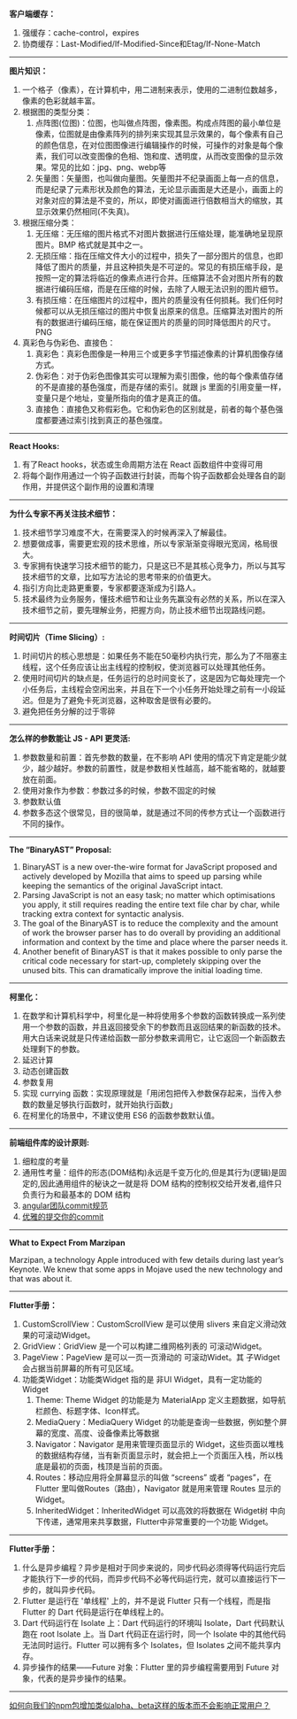 **客户端缓存：**
1. 强缓存：cache-control，expires
2. 协商缓存：Last-Modified/If-Modified-Since和Etag/If-None-Match

---

**图片知识：**
1. 一个格子（像素），在计算机中，用二进制来表示，使用的二进制位数越多，像素的色彩就越丰富。
2. 根据图的类型分类：
    1. 点阵图(位图)：位图，也叫做点阵图，像素图。构成点阵图的最小单位是像素，位图就是由像素阵列的排列来实现其显示效果的，每个像素有自己的颜色信息，在对位图图像进行编辑操作的时候，可操作的对象是每个像素，我们可以改变图像的色相、饱和度、透明度，从而改变图像的显示效果。常见的比如：jpg、png、webp等
    2. 矢量图：矢量图，也叫做向量图。矢量图并不纪录画面上每一点的信息，而是纪录了元素形状及颜色的算法，无论显示画面是大还是小，画面上的对象对应的算法是不变的，所以，即使对画面进行倍数相当大的缩放，其显示效果仍然相同(不失真)。
3. 根据压缩分类：
    1. 无压缩：无压缩的图片格式不对图片数据进行压缩处理，能准确地呈现原图片。BMP 格式就是其中之一。
    2. 无损压缩：指在压缩文件大小的过程中，损失了一部分图片的信息，也即降低了图片的质量，并且这种损失是不可逆的。常见的有损压缩手段，是按照一定的算法将临近的像素点进行合并。压缩算法不会对图片所有的数据进行编码压缩，而是在压缩的时候，去除了人眼无法识别的图片细节。
    3. 有损压缩：在压缩图片的过程中，图片的质量没有任何损耗。我们任何时候都可以从无损压缩过的图片中恢复出原来的信息。压缩算法对图片的所有的数据进行编码压缩，能在保证图片的质量的同时降低图片的尺寸。PNG
4. 真彩色与伪彩色、直接色：
    1. 真彩色：真彩色图像是一种用三个或更多字节描述像素的计算机图像存储方式。
    2. 伪彩色：对于伪彩色图像其实可以理解为索引图像，他的每个像素值存储的不是直接的基色强度，而是存储的索引。就跟 js 里面的引用变量一样，变量只是个地址，变量所指向的值才是真正的值。
    3. 直接色：直接色又称假彩色。它和伪彩色的区别就是，前者的每个基色强度都要通过索引找到真正的基色强度。

---

**React Hooks:**
1. 有了React hooks，状态或生命周期方法在 React 函数组件中变得可用
2. 将每个副作用通过一个钩子函数进行封装，而每个钩子函数都会处理各自的副作用，并提供这个副作用的设置和清理

---

**为什么专家不再关注技术细节：**
1. 技术细节学习难度不大，在需要深入的时候再深入了解最佳。
2. 想要做成事，需要更宏观的技术思维，所以专家渐渐变得眼光宽阔，格局很大。
3. 专家拥有快速学习技术细节的能力，只是这已不是其核心竞争力，所以与其写技术细节的文章，比如写方法论的思考带来的价值更大。
4. 指引方向比走路更重要，专家都要逐渐成为引路人。
5. 技术最终为业务服务，懂技术细节和让业务先赢没有必然的关系，所以在深入技术细节之前，要先理解业务，把握方向，防止技术细节出现路线问题。

---

**时间切片（Time Slicing）:**
1. 时间切片的核心思想是：如果任务不能在50毫秒内执行完，那么为了不阻塞主线程，这个任务应该让出主线程的控制权，使浏览器可以处理其他任务。
2. 使用时间切片的缺点是，任务运行的总时间变长了，这是因为它每处理完一个小任务后，主线程会空闲出来，并且在下一个小任务开始处理之前有一小段延迟。但是为了避免卡死浏览器，这种取舍是很有必要的。
3. 避免把任务分解的过于零碎

---

**怎么样的参数能让 JS - API 更灵活:**
1. 参数数量和前置：首先参数的数量，在不影响 API 使用的情况下肯定是能少就少，越少越好。参数的前置性，就是参数相关性越高，越不能省略的，就越要放在前面。
2. 使用对象作为参数：参数过多的时候，参数不固定的时候
3. 参数默认值
4. 参数多态这个很常见，目的很简单，就是通过不同的传参方式让一个函数进行不同的操作。

---

**The “BinaryAST” Proposal:**
1. BinaryAST is a new over-the-wire format for JavaScript proposed and actively developed by Mozilla that aims to speed up parsing while keeping the semantics of the original JavaScript intact.
2. Parsing JavaScript is not an easy task; no matter which optimisations you apply, it still requires reading the entire text file char by char, while tracking extra context for syntactic analysis.
3. The goal of the BinaryAST is to reduce the complexity and the amount of work the browser parser has to do overall by providing an additional information and context by the time and place where the parser needs it.
4. Another benefit of BinaryAST is that it makes possible to only parse the critical code necessary for start-up, completely skipping over the unused bits. This can dramatically improve the initial loading time.

---

**柯里化：**
1. 在数学和计算机科学中，柯里化是一种将使用多个参数的函数转换成一系列使用一个参数的函数，并且返回接受余下的参数而且返回结果的新函数的技术。用大白话来说就是只传递给函数一部分参数来调用它，让它返回一个新函数去处理剩下的参数。
2. 延迟计算
3. 动态创建函数
4. 参数复用
5. 实现 currying 函数：实现原理就是「用闭包把传入参数保存起来，当传入参数的数量足够执行函数时，就开始执行函数」
6. 在柯里化的场景中，不建议使用 ES6 的函数参数默认值。

---

**前端组件库的设计原则:**
1. 细粒度的考量
2. 通用性考量：组件的形态(DOM结构)永远是千变万化的,但是其行为(逻辑)是固定的,因此通用组件的秘诀之一就是将 DOM 结构的控制权交给开发者,组件只负责行为和最基本的 DOM 结构
3. [angular团队commit规范](https://github.com/angular/angular.js/blob/master/DEVELOPERS.md#-git-commit-guidelines)
4. [优雅的提交你的commit](https://juejin.im/post/5afc5242f265da0b7f44bee4)

---

**What to Expect From Marzipan**

Marzipan, a technology Apple introduced with few details during last year’s Keynote. We knew that some apps in Mojave used the new technology and that was about it.

---

**Flutter手册：**
1. CustomScrollView：CustomScrollView 是可以使用 slivers 来自定义滑动效果的可滚动Widget。
2. GridView：GridView 是一个可以构建二维网格列表的 可滚动Widget。
3. PageView：PageView 是可以一页一页滑动的 可滚动Widet。其 子Widget 会占据当前屏幕的所有可见区域。
4. 功能类Widget：功能类Widget 指的是 非UI Widget，具有一定功能的 Widget
    1. Theme: Theme Widget 的功能是为 MaterialApp 定义主题数据，如导航栏颜色、标题字体、Icon样式。
    2. MediaQuery：MediaQuery Widget 的功能是查询一些数据，例如整个屏幕的宽度、高度、设备像素比等数据
    3. Navigator：Navigator 是用来管理页面显示的 Widget，这些页面以堆栈的数据结构存储，当有新页面显示时，就会把上一个页面压入栈，所以栈底是最初的页面，栈顶是当前的页面。
    4. Routes：移动应用将全屏幕显示的叫做 “screens” 或者 “pages”，在 Flutter 里叫做Routes（路由），Navigator 就是用来管理 Routes 显示的 Widget。
    5. InheritedWidget：InheritedWidget 可以高效的将数据在 Widget树 中向下传递，通常用来共享数据，Flutter中非常重要的一个功能 Widget。

---

**Flutter手册：**
1. 什么是异步编程？异步是相对于同步来说的，同步代码必须得等代码运行完后才能执行下一步的代码，而异步代码不必等代码运行完，就可以直接运行下一步的，就叫异步代码。
2. Flutter 是运行在 '单线程' 上的，并不是说 Flutter 只有一个线程，而是指 Flutter 的 Dart 代码是运行在单线程上的。
3. Dart 代码运行在 Isolate 上：Dart 代码运行的环境叫 Isolate，Dart 代码默认跑在 root Isolate 上。当 Dart 代码正在运行时，同一个 Isolate 中的其他代码无法同时运行。Flutter 可以拥有多个 Isolates，但 Isolates 之间不能共享内存。
4. 异步操作的结果——Future 对象：Flutter 里的异步编程需要用到 Future 对象，代表的是异步操作的结果。

---

[如何向我们的npm包增加类似alpha、beta这样的版本而不会影响正常用户？](https://github.com/iuap-design/blog/issues/248)